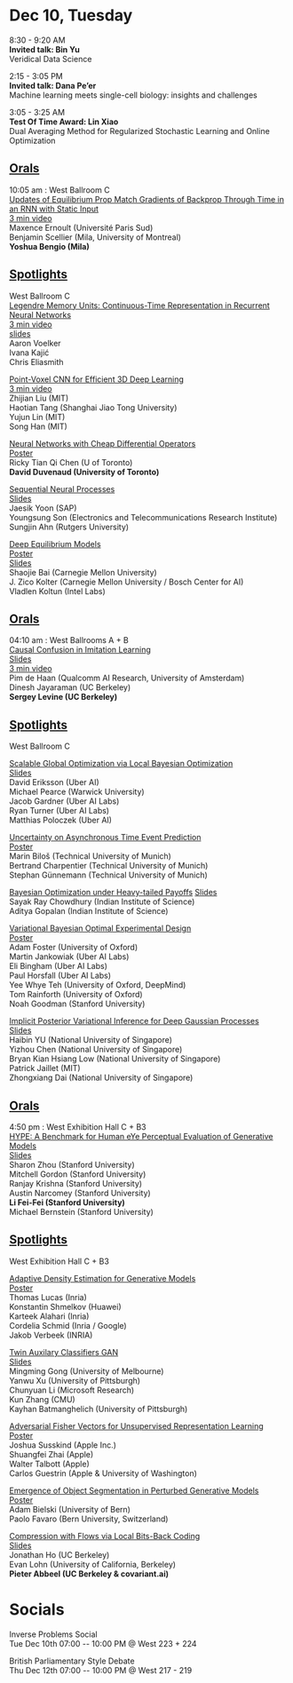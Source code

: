 # Dec 10, Tuesday 

8:30 - 9:20 AM\
**Invited talk: Bin Yu**\
Veridical Data Science

2:15 - 3:05 PM\
**Invited talk: Dana Pe’er**\
Machine learning meets single-cell biology: insights and challenges

3:05 - 3:25 AM\
**Test Of Time Award: Lin Xiao**\
Dual Averaging Method for Regularized Stochastic Learning and Online Optimization


## [Orals](https://nips.cc/Conferences/2019/ScheduleMultitrack?text=&session=&event_type=&day=2019-12-10)

10:05 am : West Ballroom C\
[Updates of Equilibrium Prop Match Gradients of Backprop Through Time in an RNN with Static Input](https://nips.cc/Conferences/2019/ScheduleMultitrack?event=15732)\
[3 min video](https://www.youtube.com/watch?v=Xb5sM0NRy_0&feature=youtu.be)\
Maxence Ernoult (Université Paris Sud)\
Benjamin Scellier (Mila, University of Montreal)\
**Yoshua Bengio (Mila)**

## [Spotlights](https://nips.cc/Conferences/2019/ScheduleMultitrack?text=&session=&event_type=&day=2019-12-10)

West Ballroom C\
[Legendre Memory Units: Continuous-Time Representation in Recurrent Neural Networks](https://nips.cc/Conferences/2019/ScheduleMultitrack?event=15733)\
[3 min video](https://www.youtube.com/watch?v=yr8LZZD1I4o)\
[slides](https://drive.google.com/file/d/18zMik5Ku45QMgczoItZv1GRTv3GSmctM/view)\
Aaron Voelker\
Ivana Kajić\
Chris Eliasmith

[Point-Voxel CNN for Efficient 3D Deep Learning](https://neurips.cc/Conferences/2019/ScheduleMultitrack?event=15734)\
[3 min video](https://pvcnn.mit.edu/)\
Zhijian Liu (MIT)\
Haotian Tang (Shanghai Jiao Tong University)\
Yujun Lin (MIT)\
Song Han (MIT)

[Neural Networks with Cheap Differential Operators](https://neurips.cc/Conferences/2019/ScheduleMultitrack?event=15735)\
[Poster](http://www.cs.toronto.edu/~rtqichen/posters/diffopnet_poster.pdf)\
Ricky Tian Qi Chen (U of Toronto)\
**David Duvenaud (University of Toronto)**

[Sequential Neural Processes
](https://neurips.cc/Conferences/2019/ScheduleMultitrack?event=15736)\
[Slides](https://drive.google.com/open?id=1wAZD4l7hj_haCKWBbvKtPFOWtQxwhGwN)\
Jaesik Yoon (SAP)\
Youngsung Son (Electronics and Telecommunications Research Institute)\
Sungjin Ahn (Rutgers University)

[Deep Equilibrium Models](https://neurips.cc/Conferences/2019/ScheduleMultitrack?event=15737)\
[Poster](https://github.com/locuslab/deq/blob/master/presentations/DEQ_poster.pdf)\
[Slides](https://github.com/locuslab/deq/blob/master/presentations/DEQ_slides.pdf)\
Shaojie Bai (Carnegie Mellon University)\
J. Zico Kolter (Carnegie Mellon University / Bosch Center for AI)\
Vladlen Koltun (Intel Labs)

## [Orals](https://nips.cc/Conferences/2019/ScheduleMultitrack?text=&session=&event_type=&day=2019-12-10)

04:10 am : West Ballrooms A + B\
[Causal Confusion in Imitation Learning](https://neurips.cc/Conferences/2019/ScheduleMultitrack?event=15683)\
[Slides](https://sites.google.com/view/causal-confusion)\
[3 min video](https://sites.google.com/view/causal-confusion)\
Pim de Haan (Qualcomm AI Research, University of Amsterdam)\
Dinesh Jayaraman (UC Berkeley)\
**Sergey Levine (UC Berkeley)**

## [Spotlights](https://nips.cc/Conferences/2019/ScheduleMultitrack?text=&session=&event_type=&day=2019-12-10)

West Ballroom C

[Scalable Global Optimization via Local Bayesian Optimization](https://neurips.cc/Conferences/2019/ScheduleMultitrack?event=15740)\
[Slides](https://drive.google.com/file/d/1I7Xsqh87GenYU9sXnWf1R2dZFKctqlYx/view?usp=sharing)\
David Eriksson (Uber AI)\
Michael Pearce (Warwick University)\
Jacob Gardner (Uber AI Labs)\
Ryan Turner (Uber AI Labs)\
Matthias Poloczek (Uber AI)


[Uncertainty on Asynchronous Time Event Prediction](https://neurips.cc/Conferences/2019/ScheduleMultitrack?event=15741)\
[Poster](https://github.com/sharpenb/Uncertainty-Event-Prediction/blob/master/assets/poster.pdf)\
Marin Biloš (Technical University of Munich)\
Bertrand Charpentier (Technical University of Munich)\
Stephan Günnemann (Technical University of Munich)

[Bayesian Optimization under Heavy-tailed Payoffs](https://neurips.cc/Conferences/2019/ScheduleMultitrack?event=15742)
[Slides](https://github.com/sayakrc/Bayesian-Optimization-under-Heavy-tailed-Payoffs/blob/master/slides.pdf)\
Sayak Ray Chowdhury (Indian Institute of Science)\
Aditya Gopalan (Indian Institute of Science)


[Variational Bayesian Optimal Experimental Design](https://neurips.cc/Conferences/2019/ScheduleMultitrack?event=15743)\
[Poster](https://github.com/twgr/variational_oed/blob/master/poster/poster.pdf)\
Adam Foster (University of Oxford)\
Martin Jankowiak (Uber AI Labs)\
Eli Bingham (Uber AI Labs)\
Paul Horsfall (Uber AI Labs)\
Yee Whye Teh (University of Oxford, DeepMind)\
Tom Rainforth (University of Oxford)\
Noah Goodman (Stanford University)


[Implicit Posterior Variational Inference for Deep Gaussian Processes](https://neurips.cc/Conferences/2019/ScheduleMultitrack?event=15744)\
[Slides](https://github.com/HeroKillerEver/ipvi-dgp/blob/master/slides/neurips_slides.pdf)\
Haibin YU (National University of Singapore)\
Yizhou Chen (National University of Singapore)\
Bryan Kian Hsiang Low (National University of Singapore)\
Patrick Jaillet (MIT)\
Zhongxiang Dai (National University of Singapore)


## [Orals](https://nips.cc/Conferences/2019/ScheduleMultitrack?text=&session=&event_type=&day=2019-12-10)

4:50 pm : West Exhibition Hall C + B3\
[HYPE: A Benchmark for Human eYe Perceptual Evaluation of Generative Models](https://neurips.cc/Conferences/2019/ScheduleMultitrack?event=15857)\
[Slides](https://drive.google.com/file/d/1_Rz1oLBd49woRwwX-v3LHgxn9XteEPkP/view?usp=sharing)\
Sharon Zhou (Stanford University)\
Mitchell Gordon (Stanford University)\
Ranjay Krishna (Stanford University)\
Austin Narcomey (Stanford University)\
**Li Fei-Fei (Stanford University)**\
Michael Bernstein (Stanford University)

## [Spotlights](https://nips.cc/Conferences/2019/ScheduleMultitrack?text=&session=&event_type=&day=2019-12-10)

West Exhibition Hall C + B3

[Adaptive Density Estimation for Generative Models](https://neurips.cc/Conferences/2019/ScheduleMultitrack?event=15858)\
[Poster](https://thoth.inrialpes.fr/people/tlucas/poster.pdf)\
Thomas Lucas (Inria)\
Konstantin Shmelkov (Huawei)\
Karteek Alahari (Inria)\
Cordelia Schmid (Inria / Google)\
Jakob Verbeek (INRIA)

[Twin Auxilary Classifiers GAN](https://neurips.cc/Conferences/2019/ScheduleMultitrack?event=15859)\
[Slides](https://github.com/batmanlab/twin_ac/blob/master/TAC-GAN.pdf)\
Mingming Gong (University of Melbourne)\
Yanwu Xu (University of Pittsburgh)\
Chunyuan Li (Microsoft Research)\
Kun Zhang (CMU)\
Kayhan Batmanghelich (University of Pittsburgh)
	
[Adversarial Fisher Vectors for Unsupervised Representation Learning](https://neurips.cc/Conferences/2019/ScheduleMultitrack?event=15860)\
[Poster](https://github.com/apple/ml-afv/blob/master/poster.pdf)\
Joshua Susskind (Apple Inc.)\
Shuangfei Zhai (Apple)\
Walter Talbott (Apple)\
Carlos Guestrin (Apple & University of Washington)
	
[Emergence of Object Segmentation in Perturbed Generative Models](https://neurips.cc/Conferences/2019/ScheduleMultitrack?event=15861)\
[Poster](http://www.cvg.unibe.ch/media/publications/pdf/neurips19_perturbedseg_poster.pdf)\
Adam Bielski (University of Bern)\
Paolo Favaro (Bern University, Switzerland)


[Compression with Flows via Local Bits-Back Coding](https://neurips.cc/Conferences/2019/ScheduleMultitrack?event=15862)\
[Slides](https://drive.google.com/open?id=1A6t2F88GJBkhSZgyn26ImjzNi3O1A-FT)\
Jonathan Ho (UC Berkeley)\
Evan Lohn (University of California, Berkeley)\
**Pieter Abbeel (UC Berkeley & covariant.ai)**

# Socials

Inverse Problems Social\
Tue Dec 10th 07:00 -- 10:00 PM @ West 223 + 224

British Parliamentary Style Debate\
Thu Dec 12th 07:00 -- 10:00 PM @ West 217 - 219






